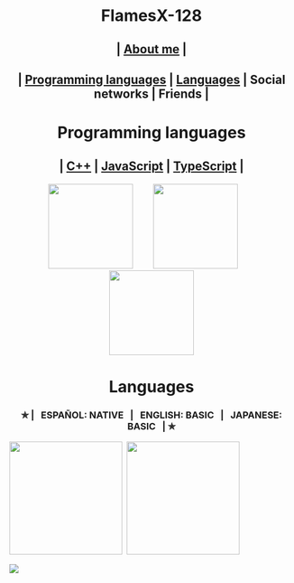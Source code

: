 <h1 align ="center"> FlamesX-128 </h1>

<h2 align ="center">
  | <a href="#AboutMe">About me</a> |
  <a id="user-content-AboutMe" class="anchor" aria-hidden="true" href="#-AboutMe"> </a>
</h2>

<h2 align ="center"> | 
  <a href="#PL">Programming languages</a> | <a href="#LG">Languages</a> | Social networks | Friends |
</h2>
  
<h1 align="center"> Programming languages </h1>
<a id="user-content-PL" class="anchor" aria-hidden="true" href="#-PL"> </a>
  
<h2 align="center"> |
  <a href="https://es.wikipedia.org/wiki/Dev-C%2B%2B">C++</a> | <a href="https://es.wikipedia.org/wiki/JavaScript">JavaScript</a> | <a href="https://es.wikipedia.org/wiki/TypeScript">TypeScript</a> |
</h2>

<h5 align="center">
<img src="https://user-images.githubusercontent.com/78381898/106524536-521f5300-64a8-11eb-9a2a-c5b64f90d205.png" wight="150" height="150" />  ‍  ‍  ‍  ‍  ‍  ‍  ‍  ‍  ‍  ‍  <img src="https://user-images.githubusercontent.com/78381898/106524543-53e91680-64a8-11eb-9fe0-e3504c7fef66.png" wight="150" height="150" />  ‍  ‍  ‍  ‍  ‍  ‍  ‍  ‍  ‍  <img src="https://user-images.githubusercontent.com/78381898/106524548-5481ad00-64a8-11eb-8da6-8c8f2f476254.png" wight="150" height="150" />
</h5>

<a id="user-content-LG" class="anchor" aria-hidden="true" href="#-LG"> </a>
<h1 align="center"> Languages </h1>

  <h3 align="center"> ✯ |  ‍  ‍ ESPAÑOL: NATIVE  ‍  ‍ |  ‍  ‍ ENGLISH: BASIC  ‍  ‍ |  ‍  ‍ JAPANESE: BASIC  ‍  ‍ | ✯ </h3> 
 




<img src="https://github-readme-stats.vercel.app/api?username=FlamesX-128&show_icons=true&theme=radical" widht="150" height="200">  ‍ ‍ ‍ ‍ ‍ <img src="https://github-readme-stats.vercel.app/api/top-langs/?username=FlamesX-128&theme=radical" widht="150" height="200">


<img src="https://komarev.com/ghpvc/?username=FlamesX-128">













<!--
**FlamesX-128/FlamesX-128** is a ✨ _special_ ✨ repository because its `README.md` (this file) appears on your GitHub profile.

Here are some ideas to get you started:

- 🔭 I’m currently working on ...
- 🌱 I’m currently learning ...
- 👯 I’m looking to collaborate on ...
- 🤔 I’m looking for help with ...
- 💬 Ask me about ...
- 📫 How to reach me: ...
- 😄 Pronouns: ...
- ⚡ Fun fact: ...
-->
